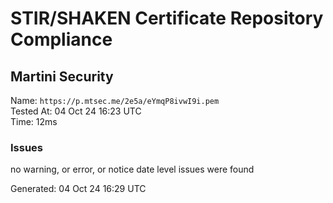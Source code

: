 # STIR/SHAKEN Certificate Repository Compliance

## Martini Security

Name: `https://p.mtsec.me/2e5a/eYmqP8ivwI9i.pem`\
Tested At: 04 Oct 24 16:23 UTC\
Time: 12ms

### Issues

no warning, or error, or notice date level issues were found

Generated: 04 Oct 24 16:29 UTC